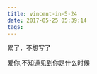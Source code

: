 ```yaml
---
title: vincent-in-5-24
date: 2017-05-25 05:39:14
tags:
---
```


<p>累了，不想写了</p>
<p>爱你,不知道见到你是什么时候</p>
